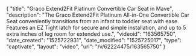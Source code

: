 {
    "title": "Graco Extend2Fit Platinum Convertible Car Seat in Mave",
    "description": "The Graco Extend2Fit Platinum All-in-One Convertible Car Seat conveniently transitions from an infant to toddler seat with ease. Features an EZ Tight latch for secure and simple installation, and up to 5 extra inches of leg room for extended use.",
    "videoid": "163565750",
    "date_created": "1525722931",
    "date_modified": "1525725017",
    "type": "captivate",
    "layout": "video",
    "url": "\/v\/62224475\/163565750"
}